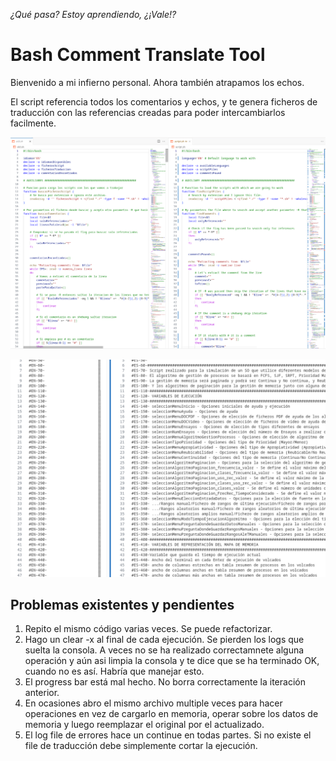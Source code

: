 *¿Qué pasa? Estoy aprendiendo, ¿¡Vale!?*

# Bash Comment Translate Tool

Bienvenido a mi infierno personal. Ahora también atrapamos los echos.

El script referencia todos los comentarios y echos, y te genera ficheros de traducción con las referencias creadas para poder intercambiarlos facilmente.

![example](img/example.png)

![extracted_comments](img/comments.png)

## Problemas existentes y pendientes

1. Repito el mismo código varias veces. Se puede refactorizar.
2. Hago un clear -x al final de cada ejecución. Se pierden los logs que suelta la consola. A veces no se ha realizado correctamnete alguna operación y aún asi limpia la consola y te dice que se ha terminado OK, cuando no es así. Habría que manejar esto.
3. El progress bar está mal hecho. No borra correctamente la iteración anterior.
4. En ocasiones abro el mismo archivo multiple veces para hacer operaciones en vez de cargarlo en memoria, operar sobre los datos de memoria y luego reemplazar el original por el actualizado. 
5. El log file de errores hace un continue en todas partes. Si no existe el file de traducción debe simplemente cortar la ejecución.